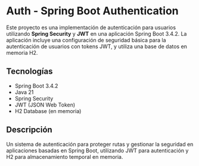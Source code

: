 # Auth - Spring Boot Authentication

Este proyecto es una implementación de autenticación para usuarios utilizando **Spring Security** y **JWT** en una aplicación Spring Boot 3.4.2. La aplicación incluye una configuración de seguridad básica para la autenticación de usuarios con tokens JWT, y utiliza una base de datos en memoria H2.

## Tecnologías

- Spring Boot 3.4.2
- Java 21
- Spring Security
- JWT (JSON Web Token)
- H2 Database (en memoria)

## Descripción

Un sistema de autenticación para proteger rutas y gestionar la seguridad en aplicaciones basadas en Spring Boot, utilizando JWT para autenticación y H2 para almacenamiento temporal en memoria.
